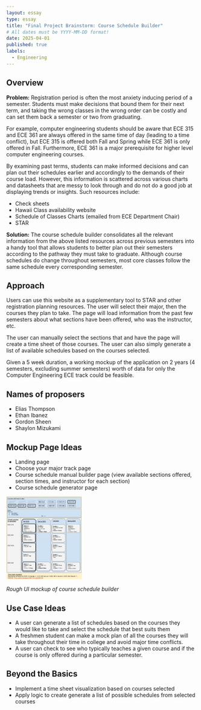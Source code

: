 ```yaml
---
layout: essay
type: essay
title: "Final Project Brainstorm: Course Schedule Builder"
# All dates must be YYYY-MM-DD format!
date: 2025-04-01
published: true
labels:
  - Engineering
---
```


## Overview
**Problem:** Registration period is often the most anxiety inducing period of a semester. Students must make decisions that bound them for their next term, and taking the wrong classes in the wrong order can be costly and can set them back a semester or two from graduating. 

For example, computer engineering students should be aware that ECE 315 and ECE 361 are always offered in the same time of day (leading to a time conflict), but ECE 315 is offered both Fall and Spring while ECE 361 is only offered in Fall. Furthermore, ECE 361 is a major prerequisite for higher level computer engineering courses.

By examining past terms, students can make informed decisions and can plan out their schedules earlier and accordingly to the demands of their course load. However, this information is scattered across various charts and datasheets that are messy to look through and do not do a good job at displaying trends or insights. Such resources include:
- Check sheets
- Hawaii Class availability website
- Schedule of Classes Charts (emailed from ECE Department Chair)
- STAR

**Solution:** The course schedule builder consolidates all the relevant information from the above listed resources across previous semesters into a handy tool that allows students to better plan out their semesters according to the pathway they must take to graduate. Although course schedules do change throughout semesters, most core classes follow the same schedule every corresponding semester.

## Approach
Users can use this website as a supplementary tool to STAR and other registration planning resources. The user will select their major, then the courses they plan to take. The page will load information from the past few semesters about what sections have been offered, who was the instructor, etc.

The user can manually select the sections that and have the page will create a time sheet of those courses. The user can also simply generate a list of available schedules based on the courses selected.

Given a 5 week duration, a working mockup of the application on 2 years (4 semesters, excluding summer semesters) worth of data for only the Computer Engineering ECE track could be feasible.

## Names of proposers

- Elias Thompson
- Ethan Ibanez
- Gordon Sheen
- Shaylon Mizukami

## Mockup Page Ideas

- Landing page
- Choose your major track page
- Course schedule manual builder page (view available sections offered, section times, and instructor for each section)
- Course schedule generator page

<img width="200px" class="rounded float-start pe-4" src="../img/course_schedule_builder_mock_layout.jpg">

*Rough UI mockup of course schedule builder*

## Use Case Ideas
- A user can generate a list of schedules based on the courses they would like to take and select the schedule that best suits them
- A freshmen student can make a mock plan of all the courses they will take throughout their time in college and avoid major time conflicts.
- A user can check to see who typically teaches a given course and if the course is only offered during a particular semester.

## Beyond the Basics
- Implement a time sheet visualization based on courses selected
- Apply logic to create generate a list of possible schedules from selected courses
